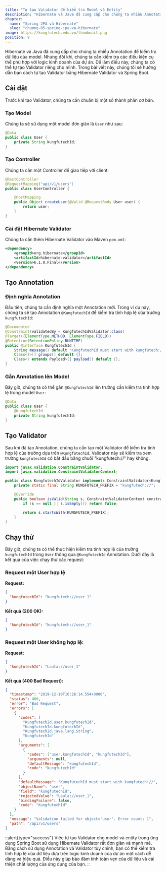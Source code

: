 ```yaml
---
title: "Tự tạo Validator để kiểm tra Model và Entity"
description: "Hibernate và Java đã cung cấp cho chúng ta nhiều Annotation để kiểm tra dữ liệu của model. Nhưng đôi khi, chúng ta cần kiểm tra các điều kiện cụ thể phù hợp với logic kinh doanh của dự án. Để làm điều này, chúng ta có thể tự tạo Validator riêng cho mình"
chapter:
  name: "Spring JPA và Hibernate"
  slug: "chuong-05-spring-jpa-va-hibernate"
image: https://kungfutech.edu.vn/thumbnail.png
position: 9
---
```


Hibernate và Java đã cung cấp cho chúng ta nhiều Annotation để kiểm tra dữ liệu của model. Nhưng đôi khi, chúng ta cần kiểm tra các điều kiện cụ thể phù hợp với logic kinh doanh của dự án. Để làm điều này, chúng ta có thể tự tạo Validator riêng cho mình. Trong bài viết này, chúng tôi sẽ hướng dẫn bạn cách tự tạo Validator bằng Hibernate Validator và Spring Boot.

## Cài đặt

Trước khi tạo Validator, chúng ta cần chuẩn bị một số thành phần cơ bản.

### Tạo Model

Chúng ta sẽ sử dụng một model đơn giản là `User` như sau:

```java
@Data
public class User {
    private String kungfutechId;
}
```

### Tạo Controller

Chúng ta cần một Controller để giao tiếp với client:

```java
@RestController
@RequestMapping("api/v1/users")
public class UserController {

    @PostMapping
    public Object createUser(@Valid @RequestBody User user) {
        return user;
    }
}
```

### Cài đặt Hibernate Validator

Chúng ta cần thêm Hibernate Validator vào Maven `pom.xml`:

```xml
<dependency>
    <groupId>org.hibernate</groupId>
    <artifactId>hibernate-validator</artifactId>
    <version>6.1.0.Final</version>
</dependency>
```

## Tạo Annotation

### Định nghĩa Annotation

Đầu tiên, chúng ta cần định nghĩa một Annotation mới. Trong ví dụ này, chúng ta sẽ tạo Annotation `@KungfutechId` để kiểm tra tính hợp lệ của trường `kungfutechId`:

```java
@Documented
@Constraint(validatedBy = KungfutechIdValidator.class)
@Target({ElementType.METHOD, ElementType.FIELD})
@Retention(RetentionPolicy.RUNTIME)
public @interface KungfutechId {
    String message() default "KungfutechId must start with kungfutech://";
    Class<?>[] groups() default {};
    Class<? extends Payload>[] payload() default {};
}
```

### Gắn Annotation lên Model

Bây giờ, chúng ta có thể gắn `@KungfutechId` lên trường cần kiểm tra tính hợp lệ trong model `User`:

```java
@Data
public class User {
    @KungfutechId
    private String kungfutechId;
}
```

## Tạo Validator

Sau khi đã tạo Annotation, chúng ta cần tạo một Validator để kiểm tra tính hợp lệ của trường dựa trên `@KungfutechId`. Validator này sẽ kiểm tra xem trường `kungfutechId` có bắt đầu bằng chuỗi "kungfutech://" hay không.

```java
import javax.validation.ConstraintValidator;
import javax.validation.ConstraintValidatorContext;

public class KungfutechIdValidator implements ConstraintValidator<KungfutechId, String> {
    private static final String KUNGFUTECH_PREFIX = "kungfutech://";

    @Override
    public boolean isValid(String s, ConstraintValidatorContext constraintValidatorContext) {
        if (s == null || s.isEmpty()) return false;

        return s.startsWith(KUNGFUTECH_PREFIX);
    }
}
```

## Chạy thử

Bây giờ, chúng ta có thể thực hiện kiểm tra tính hợp lệ của trường `kungfutechId` trong `User` thông qua `@KungfutechId` Annotation. Dưới đây là kết quả của việc chạy thử các request:

### Request một User hợp lệ

**Request:**

```json
{
  "kungfutechId": "kungfutech://user_1"
}
```

**Kết quả (200 OK):**

```json
{
  "kungfutechId": "kungfutech://user_1"
}
```

### Request một User không hợp lệ:

**Request:**

```json
{
  "kungfutechId": "Laula://user_1"
}
```

**Kết quả (400 Bad Request):**

```json
{
  "timestamp": "2019-12-19T10:26:14.554+0000",
  "status": 400,
  "error": "Bad Request",
  "errors": [
    {
      "codes": [
        "KungfutechId.user.kungfutechId",
        "KungfutechId.kungfutechId",
        "KungfutechId.java.lang.String",
        "KungfutechId"
      ],
      "arguments": [
        {
          "codes": ["user.kungfutechId", "kungfutechId"],
          "arguments": null,
          "defaultMessage": "kungfutechId",
          "code": "kungfutechId"
        }
      ],
      "defaultMessage": "KungfutechId must start with kungfutech://",
      "objectName": "user",
      "field": "kungfutechId",
      "rejectedValue": "Laula://user_1",
      "bindingFailure": false,
      "code": "KungfutechId"
    }
  ],
  "message": "Validation failed for object='user'. Error count: 1",
  "path": "/api/v1/users"
}
```

::alert{type="success"}
Việc tự tạo Validator cho model và entity trong ứng dụng Spring Boot sử dụng Hibernate Validator rất đơn giản và mạnh mẽ. Bằng cách sử dụng Annotation và Validator tùy chỉnh, bạn có thể kiểm tra tính hợp lệ của dữ liệu dựa trên logic kinh doanh của dự án một cách dễ dàng và hiệu quả. Điều này giúp bảo đảm tính toàn vẹn của dữ liệu và cải thiện chất lượng của ứng dụng của bạn.
::
